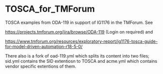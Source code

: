 # TOSCA_for_TMForum
TOSCA examples from ODA-119 in support of IG1176 in the TMForum. See 

https://projects.tmforum.org/jira/browse/ODA-119 (Login on required)
and 

https://www.tmforum.org/resources/exploratory-report/ig1176-tosca-guide-for-model-driven-automation-r18-5-0/

There also is a fork of oad-119.yml which splits its content into two files; sid.yml contains the SID extentiosn to TOSCA and acme.yml which contains vendor specific extentions of them.
